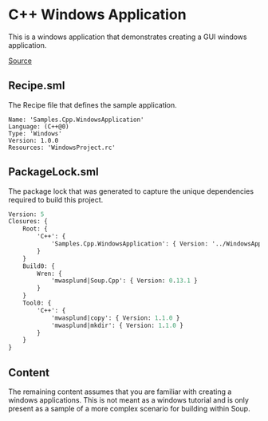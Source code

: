 # C++ Windows Application
This is a windows application that demonstrates creating a GUI windows application.

[Source](https://github.com/SoupBuild/Soup/tree/main/Samples/Cpp/WindowsApplication)

## Recipe.sml
The Recipe file that defines the sample application.
```
Name: 'Samples.Cpp.WindowsApplication'
Language: (C++@0)
Type: 'Windows'
Version: 1.0.0
Resources: 'WindowsProject.rc'
```

## PackageLock.sml
The package lock that was generated to capture the unique dependencies required to build this project.
```sml
Version: 5
Closures: {
    Root: {
        'C++': {
            'Samples.Cpp.WindowsApplication': { Version: '../WindowsApplication', Build: 'Build0', Tool: 'Tool0' }
        }
    }
    Build0: {
        Wren: {
            'mwasplund|Soup.Cpp': { Version: 0.13.1 }
        }
    }
    Tool0: {
        'C++': {
            'mwasplund|copy': { Version: 1.1.0 }
            'mwasplund|mkdir': { Version: 1.1.0 }
        }
    }
}
```

## Content
The remaining content assumes that you are familiar with creating a windows applications. This is not meant as a windows tutorial and is only present as a sample of a more complex scenario for building within Soup.